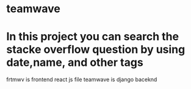 # teamwave
<h1>In this project you can search the stacke overflow question by using date,name, and other tags</h1>
frtmwv is frontend react js file
teamwave is django baceknd
